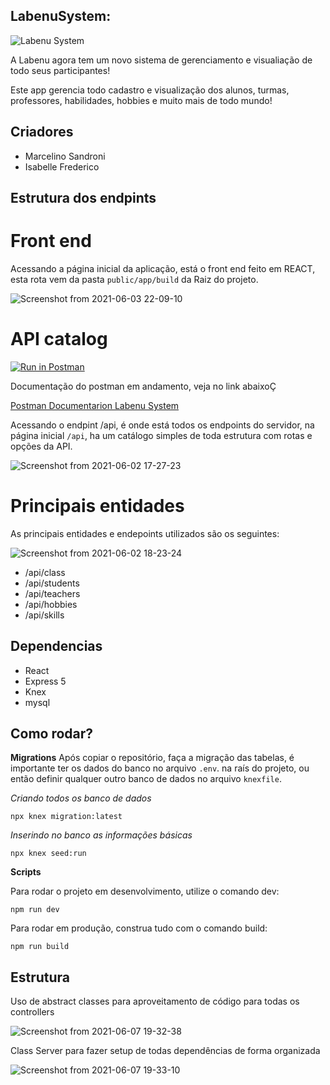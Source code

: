 ## LabenuSystem:


![Labenu System](https://uploads-ssl.webflow.com/5e790d30d198385b09366d8f/5eb17dfd4a07be86d2b8951e_Labenu_principal_slogan.png)

A Labenu agora tem um novo sistema de gerenciamento e visualiação de todo seus participantes!

Este app gerencia todo cadastro e visualização dos alunos, turmas, professores, habilidades, hobbies e muito mais de todo mundo!

## Criadores

- Marcelino Sandroni
- Isabelle Frederico

## Estrutura dos endpints

# Front end
Acessando a página inicial da aplicação, está o front end feito em REACT, esta rota vem da pasta `public/app/build` da Raiz do projeto.

![Screenshot from 2021-06-03 22-09-10](https://user-images.githubusercontent.com/7757352/120730683-6a37cb00-c4b8-11eb-959b-64232da24ec6.png)


# API catalog

[![Run in Postman](https://run.pstmn.io/button.svg)](https://app.getpostman.com/run-collection/14852823-ed39eab9-1a94-4ec5-a081-88a4ac1f64aa?action=collection%2Ffork&collection-url=entityId%3D14852823-ed39eab9-1a94-4ec5-a081-88a4ac1f64aa%26entityType%3Dcollection%26workspaceId%3D1abd2c64-b3c1-4171-933f-f7f24af287a0)

Documentação do postman em andamento, veja no link abaixoÇ

[Postman Documentarion Labenu System](https://documenter.getpostman.com/view/14852823/TzY6AuVy)

Acessando o endpint /api, é onde está todos os endpoints do servidor, na página inicial `/api`, ha um catálogo simples de toda estrutura com rotas e opções da API.

![Screenshot from 2021-06-02 17-27-23](https://user-images.githubusercontent.com/7757352/120547743-e999a180-c3c7-11eb-8137-782ee0678a3d.png)


# Principais entidades
As principais entidades e endepoints utilizados são os seguintes:

![Screenshot from 2021-06-02 18-23-24](https://user-images.githubusercontent.com/7757352/120554127-c07d0f00-c3cf-11eb-8fd6-f4bc5ece789a.png)


* /api/class
* /api/students
* /api/teachers
* /api/hobbies
* /api/skills

## Dependencias

- React
- Express 5
- Knex
- mysql

## Como rodar?

**Migrations**
Após copiar o repositório, faça a migração das tabelas, é importante ter os dados do banco no arquivo `.env`. na raís do projeto, ou então definir qualquer outro banco de dados no arquivo `knexfile`.

_Criando todos os banco de dados_

```
npx knex migration:latest
```

_Inserindo no banco as informações básicas_

```
npx knex seed:run
```

**Scripts**

Para rodar o projeto em desenvolvimento, utilize o comando dev:

```
npm run dev
```

Para rodar em produção, construa tudo com o comando build:

```
npm run build
```

## Estrutura

Uso de abstract classes para aproveitamento de código para todas os controllers

![Screenshot from 2021-06-07 19-32-38](https://user-images.githubusercontent.com/7757352/121095826-6f05c300-c7c7-11eb-8267-97d146e214c5.png)


Class Server para fazer setup de todas dependências de forma organizada

![Screenshot from 2021-06-07 19-33-10](https://user-images.githubusercontent.com/7757352/121095775-58f80280-c7c7-11eb-9dd5-241f4fb66654.png)

